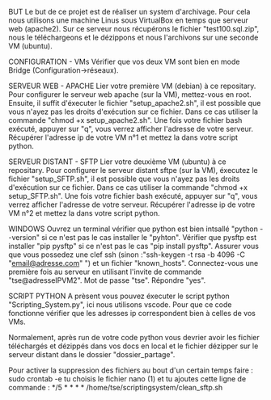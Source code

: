 BUT
Le but de ce projet est de réaliser un system d'archivage.
Pour cela nous utilisons une machine Linus sous VirtualBox en temps que serveur web (apache2).
Sur ce serveur nous récupérons le fichier "test100.sql.zip", nous le téléchargeons et le dézippons et nous l'archivons sur une seconde VM (ubuntu).

CONFIGURATION - VMs
Vérifier que vos deux VM sont bien en mode Bridge (Configuration->réseaux).

SERVEUR WEB - APACHE
Lier votre première VM (debian) à ce repositary.
Pour configurer le serveur web apache (sur la VM), mettez-vous en root. Ensuite, il suffit d'éxecuter le fichier "setup_apache2.sh", il est possible que vous n'ayez pas les droits d'exécution sur ce fichier. Dans ce cas utiliser la commande "chmod +x setup_apache2.sh". 
Une fois votre fichier bash exécuté, appuyer sur "q", vous verrez afficher l'adresse de votre serveur. Récupérer l'adresse ip de votre VM n°1 et mettez la dans votre script python.

SERVEUR DISTANT - SFTP
Lier votre deuxième VM (ubuntu) à ce repositary.
Pour configurer le serveur distant sftpe (sur la VM), éxecutez le fichier "setup_SFTP.sh", il est possible que vous n'ayez pas les droits d'exécution sur ce fichier. Dans ce cas utiliser la commande "chmod +x setup_SFTP.sh". 
Une fois votre fichier bash exécuté, appuyer sur "q", vous verrez afficher l'adresse de votre serveur. 
Récupérer l'adresse ip de votre VM n°2 et mettez la dans votre script python.

WINDOWS
Ouvrez un terminal vérifier que python est bien intsallé "python --version" si ce n'est pas le cas installer le "pyhton".
Vérifier que pysftp est installer "pip pysftp" si ce n'est pas le cas "pip install pysftp".
Assurer vous que vous possedez une clef ssh (sinon :"ssh-keygen -t rsa -b 4096 -C "email@adresse.com" ") et un fichier "known_hosts".
Connectez-vous une première fois au serveur en utilisant l'invite de commande "tse@adresseIPVM2". Mot de passe "tse". Répondre "yes".

SCRIPT PYTHON
A prèsent vous pouvez éxecuter le script python "Scripting_System.py", ici nous utilisons vscode. 
Pour que ce code fonctionne vérifier que les adresses ip correspondent bien à celles de vos VMs.

Normalement, après run de votre code python vous devrier avoir les fichier téléchargés et dézippés dans vos docs en local et le fichier dézipper sur le serveur distant dans le dossier "dossier_partage".

Pour activer la suppression des fichiers au bout d'un certain temps faire : 
sudo crontab -e
tu choisis le fichier nano (1)
et tu ajoutes cette ligne de commande : 
*/5 * * * * /home/tse/scriptingsystem/clean_sftp.sh


